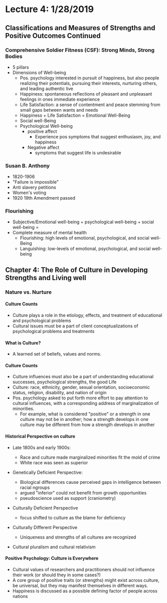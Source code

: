 # Lecture 4: 1/28/2019

## Classifications and Measures of Strengths and Positive Outcomes Continued

### Comprehensive Soldier Fitness (CSF): Strong Minds, Strong Bodies
* 5 pillars
* Dimensions of Well-being
  * Pos. psychology interested in pursuit of happiness, but also people realizing their potentials, pursuing their interests, nurturing others, and leading authentic live
  * Happiness: spontaneous reflections of pleasant and unpleasant feelings in ones immediate experience
  * Life Satisfaction: a sense of contentment and peace stemming from small gaps between wants and needs
  * Happiness + Life Satisfaction = Emotional Well-Being
  * Social well-Being
  * Psychological Well-being
    * positive affect
        * Experience pos symptoms that suggest enthusiasm, joy, and happiness
    * Negative affect
        * symptoms that suggest life is undesirable

### Susan B. Anthony
* 1820-1906
* "Failure is impossible"
* Anti slavery petitions
* Women's voting
* 1920 19th Amendment passed

### Flourishing
* Subjective/Emotional well-being + psychological well-being + social well-being =
* Complete measure of mental health
    * Flourishing: high levels of emotional, psychological, and social well-Being
    * Languishing: low-levels of emotional, psychological, and social well-being


## Chapter 4: The Role of Culture in Developing Strengths and Living well

### Nature vs. Nurture
#### Culture Counts
* Culture plays a role in the etiology, effects, and treatment of educational and psychological problems
* Cultural issues must be a part of client conceptualizations of psychological problems and treatments
#### What is Culture?
* A learned set of beliefs, values and norms.
#### Culture Counts
* Culture influences must also be a part of understanding educational successes, psychological strengths, the good Life
* Culture: race, ethnicity, gender, sexual orientation, socioeconomic status, religion, disability, and nation of origin
* Pos. psychology asked to put forth more effort to pay attention to cultural influences, with a corresponding address of marginalization of minorities.
    * For example, what is considered "positive" or a strength in one culture may not be in another; how a strength develops in one culture may be different from how a strength develops in another
#### Historical Perspective on culture
* Late 1800s and early 1900s:
  * Race and culture made marginalized minorities fit the mold of crime
  * White race was seen as superior

* Genetically Deficient Perspective:
  * Biological differences cause perceived gaps in intelligence between racial ngroups
  * argued "inferior" could not benefit from growth opportunities
  * pseudoscience used as support (craniometry)

* Culturally Deficient Perspective
    * focus shifted to culture as the blame for deficiency

* Culturally Different Perspective
    * Uniqueness and strengths of all cultures are recognized
* Cultural pluralism and cultural relativism

#### Positive Psychology: Culture is Everywhere
* Cultural values of researchers and practitioners should not influence their work (or should they in some cases?)
* A core group of positive traits (or strengths) might exist across culture, be universal, but they may manifest themselves in different ways.
* Happiness is discussed as a possible defining factor of people across nations
